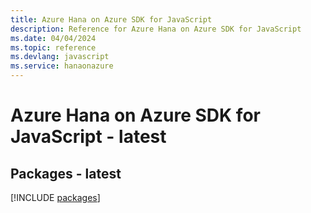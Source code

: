 ```yaml
---
title: Azure Hana on Azure SDK for JavaScript
description: Reference for Azure Hana on Azure SDK for JavaScript
ms.date: 04/04/2024
ms.topic: reference
ms.devlang: javascript
ms.service: hanaonazure
---
```

# Azure Hana on Azure SDK for JavaScript - latest
## Packages - latest
[!INCLUDE [packages](hana-on-azure-index.md)]